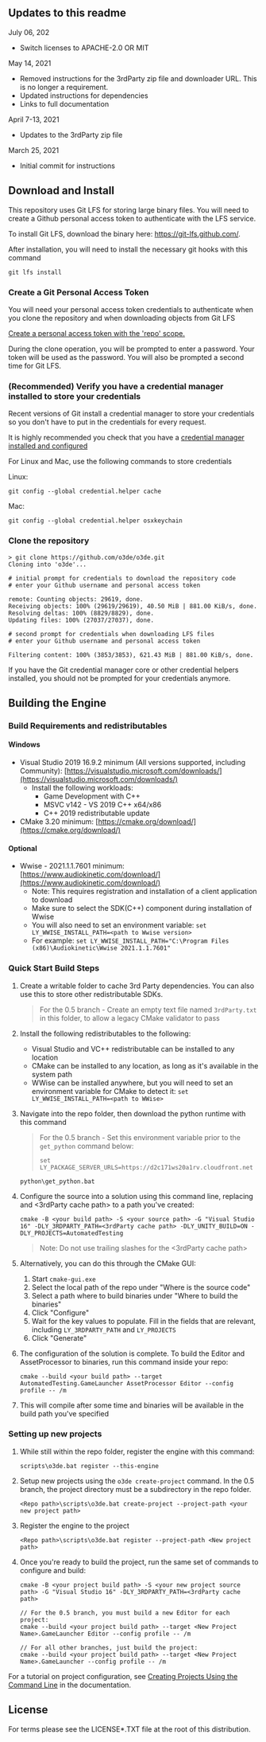 ## Updates to this readme
July 06, 202
- Switch licenses to APACHE-2.0 OR MIT

May 14, 2021 
- Removed instructions for the 3rdParty zip file and downloader URL. This is no longer a requirement. 
- Updated instructions for dependencies
- Links to full documentation

April 7-13, 2021
- Updates to the 3rdParty zip file

March 25, 2021
- Initial commit for instructions

## Download and Install

This repository uses Git LFS for storing large binary files.  You will need to create a Github personal access token to authenticate with the LFS service.

To install Git LFS, download the binary here: https://git-lfs.github.com/.

After installation, you will need to install the necessary git hooks with this command 
```
git lfs install
```

### Create a Git Personal Access Token

You will need your personal access token credentials to authenticate when you clone the repository and when downloading objects from Git LFS

[Create a personal access token with the 'repo' scope.](https://docs.github.com/en/github/authenticating-to-github/creating-a-personal-access-token)

During the clone operation, you will be prompted to enter a password. Your token will be used as the password. You will also be prompted a second time for Git LFS.

### (Recommended) Verify you have a credential manager installed to store your credentials 

Recent versions of Git install a credential manager to store your credentials so you don't have to put in the credentials for every request.

It is highly recommended you check that you have a [credential manager installed and configured](https://github.com/microsoft/Git-Credential-Manager-Core)

For Linux and Mac, use the following commands to store credentials 

Linux: 
```
git config --global credential.helper cache
``` 
Mac:
```
git config --global credential.helper osxkeychain
```

### Clone the repository 

```shell
> git clone https://github.com/o3de/o3de.git
Cloning into 'o3de'...

# initial prompt for credentials to download the repository code
# enter your Github username and personal access token

remote: Counting objects: 29619, done.
Receiving objects: 100% (29619/29619), 40.50 MiB | 881.00 KiB/s, done.
Resolving deltas: 100% (8829/8829), done.
Updating files: 100% (27037/27037), done.

# second prompt for credentials when downloading LFS files
# enter your Github username and personal access token

Filtering content: 100% (3853/3853), 621.43 MiB | 881.00 KiB/s, done.

```

If you have the Git credential manager core or other credential helpers installed, you should not be prompted for your credentials anymore.

## Building the Engine
### Build Requirements and redistributables
#### Windows

*   Visual Studio 2019 16.9.2 minimum (All versions supported, including Community): [https://visualstudio.microsoft.com/downloads/](https://visualstudio.microsoft.com/downloads/)
    *   Install the following workloads:
        *   Game Development with C++
        *   MSVC v142 - VS 2019 C++ x64/x86
        *   C++ 2019 redistributable update
*   CMake 3.20 minimum: [https://cmake.org/download/](https://cmake.org/download/)

#### Optional

*   Wwise - 2021.1.1.7601 minimum: [https://www.audiokinetic.com/download/](https://www.audiokinetic.com/download/)
    *   Note: This requires registration and installation of a client application to download
    *   Make sure to select the SDK(C++) component during installation of Wwise
    *   You will also need to set an environment variable: `set LY_WWISE_INSTALL_PATH=<path to Wwise version>`
    *   For example: `set LY_WWISE_INSTALL_PATH="C:\Program Files (x86)\Audiokinetic\Wwise 2021.1.1.7601"`

### Quick Start Build Steps

1.  Create a writable folder to cache 3rd Party dependencies. You can also use this to store other redistributable SDKs.
    
    > For the 0.5 branch - Create an empty text file named `3rdParty.txt` in this folder, to allow a legacy CMake validator to pass

1.  Install the following redistributables to the following:
    - Visual Studio and VC++ redistributable can be installed to any location
    - CMake can be installed to any location, as long as it's available in the system path
    - WWise can be installed anywhere, but you will need to set an environment variable for CMake to detect it:  `set LY_WWISE_INSTALL_PATH=<path to WWise>`
    
1.  Navigate into the repo folder, then download the python runtime with this command
    
    > For the 0.5 branch - Set this environment variable prior to the `get_python` command below:
    > ```
    > set LY_PACKAGE_SERVER_URLS=https://d2c171ws20a1rv.cloudfront.net
    > ```

    ```
    python\get_python.bat
    ```

1.  Configure the source into a solution using this command line, replacing <your build path> and <3rdParty cache path> to a path you've created:
    ```
    cmake -B <your build path> -S <your source path> -G "Visual Studio 16" -DLY_3RDPARTY_PATH=<3rdParty cache path> -DLY_UNITY_BUILD=ON -DLY_PROJECTS=AutomatedTesting 
    ```
    > Note:  Do not use trailing slashes for the <3rdParty cache path>

1.  Alternatively, you can do this through the CMake GUI:
    
    1.  Start `cmake-gui.exe`
    1.  Select the local path of the repo under "Where is the source code"
    1.  Select a path where to build binaries under "Where to build the binaries"
    1.  Click "Configure"
    1.  Wait for the key values to populate. Fill in the fields that are relevant, including `LY_3RDPARTY_PATH` and `LY_PROJECTS`
    1.  Click "Generate"
    
1.  The configuration of the solution is complete. To build the Editor and AssetProcessor to binaries, run this command inside your repo:
    ```
    cmake --build <your build path> --target AutomatedTesting.GameLauncher AssetProcessor Editor --config profile -- /m
    ```
   
1.  This will compile after some time and binaries will be available in the build path you've specified

### Setting up new projects
1.  While still within the repo folder, register the engine with this command:
    ```
    scripts\o3de.bat register --this-engine
    ```
1. Setup new projects using the `o3de create-project` command. In the 0.5 branch, the project directory must be a subdirectory in the repo folder.
    ```
    <Repo path>\scripts\o3de.bat create-project --project-path <your new project path>
    ```
1. Register the engine to the project
    ```
    <Repo path>\scripts\o3de.bat register --project-path <New project path>
    ```
1.  Once you're ready to build the project, run the same set of commands to configure and build:
    ```
    cmake -B <your project build path> -S <your new project source path> -G "Visual Studio 16" -DLY_3RDPARTY_PATH=<3rdParty cache path>

    // For the 0.5 branch, you must build a new Editor for each project:
    cmake --build <your project build path> --target <New Project Name>.GameLauncher Editor --config profile -- /m
    
    // For all other branches, just build the project:
    cmake --build <your project build path> --target <New Project Name>.GameLauncher --config profile -- /m
    ```
  
For a tutorial on project configuration, see [Creating Projects Using the Command Line](https://docs.o3de.org/docs/welcome-guide/get-started/project-config/creating-projects-using-cli) in the documentation.

## License

For terms please see the LICENSE*.TXT file at the root of this distribution.
